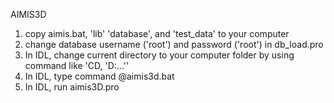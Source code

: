 AIMIS3D

1. copy aimis.bat, 'lib' 'database', and 'test_data' to your computer
2. change database username ('root') and password ('root') in db_load.pro
3. In IDL, change current directory to your computer folder by using command like 'CD, 'D:\...''
4. In IDL, type command @aimis3d.bat
5. In IDL, run aimis3D.pro